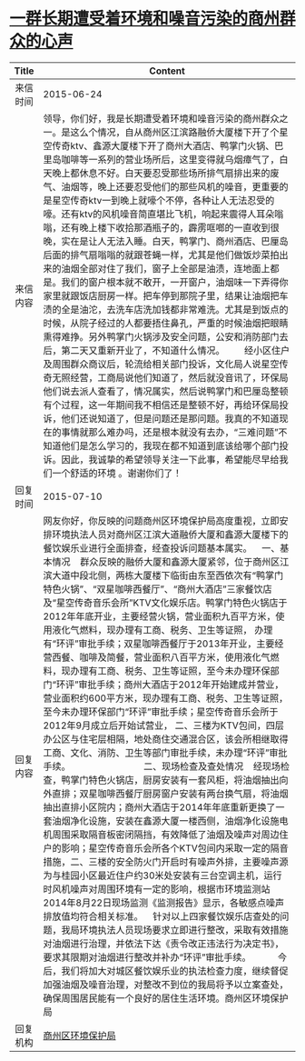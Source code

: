 # <a href="http://www.shangluo.gov.cn/zmhd/ldxxxx.jsp?urltype=leadermail.LeaderMailContentUrl&wbtreeid=1112&leadermailid=3212">一群长期遭受着环境和噪音污染的商州群众的心声</a>
|Title|Content|
|:---:|---|
|来信时间|2015-06-24|
|来信内容|领导，你们好，我是长期遭受着环境和噪音污染的商州群众之一。是这么个情况，自从商州区江滨路融侨大厦楼下开了个星空传奇ktv、鑫源大厦楼下开了商州大酒店、鸭掌门火锅、巴里岛咖啡等一系列的营业场所后，这里变得就乌烟瘴气了，白天晚上都休息不好。白天要忍受那些场所排气扇排出来的废气、油烟等，晚上还要忍受他们的那些风机的噪音，更重要的是星空传奇ktv一到晚上就嚎个不停，各种让人无法忍受的嚎。还有ktv的风机噪音简直堪比飞机，响起来震得人耳朵嗡嗡，还有晚上楼下收拾那酒瓶子的，霹雳哐啷的一直收到很晚，实在是让人无法入睡。白天，鸭掌门、商州酒店、巴厘岛后面的排气扇嗡嗡的就跟苍蝇一样，尤其是他们做饭炒菜拍出来的油烟全部对住了我们，窗子上全部是油渍，连地面上都是。我们的窗户根本就不敢开，一开窗户，油烟味一下弄得你家里就跟饭店厨房一样。把车停到那院子里，结果让油烟把车渍的全是油沱，去洗车店洗加钱都非常难洗。尤其是到饭点的时候，从院子经过的人都要捂住鼻孔，严重的时候油烟把眼睛熏得难挣。另外鸭掌门火锅涉及安全问题，公安和消防部门去后，第二天又重新开业了，不知道什么情况。        经小区住户及周围群众商议后，轮流给相关部门投诉，文化局人说星空传奇无照经营，工商局说他们知道了，然后就没音讯了，环保局他们说去派人查看了，情况属实，然后说鸭掌门和巴厘岛整顿有个过程，这一年期间我不相信还是整顿不好，再给环保局投诉，他们还说知道了，但是问题还是那问题。我真的不知道现在的事情就那么难办吗，还是根本就没有去办，“三难问题”不知道他们是怎么学习的，我现在都不知道到底该给哪个部门投诉。因此，我诚挚的希望领导关注一下此事，希望能尽早给我们一个舒适的环境 。谢谢你们了！|
|回复时间|2015-07-10|
|回复内容|网友你好，你反映的问题商州区环境保护局高度重视，立即安排环境执法人员对商州区江滨大道融侨大厦和鑫源大厦楼下的餐饮娱乐业进行全面排查，经查投诉问题基本属实。    一、基本情况    群众反映的融侨大厦和鑫源大厦紧邻，位于商州区江滨大道中段北侧，两栋大厦楼下临街由东至西依次有“鸭掌门特色火锅”、“双星咖啡西餐厅”、“商州大酒店”三家餐饮店及“星空传奇音乐会所”KTV文化娱乐店。鸭掌门特色火锅店于2012年年底开业，主要经营火锅，营业面积九百平方米，使用液化气燃料，现办理有工商、税务、卫生等证照， 办理有“环评”审批手续；双星咖啡西餐厅于2013年开业，主要经营西餐、咖啡及简餐，营业面积八百平方米，使用液化气燃料，现办理有工商、税务、卫生等证照，至今未办理环保部门“环评”审批手续；商州大酒店于2012年开始建成并营业，营业面积约600平方米，现办理有工商、税务、卫生等证照，至今未办理环保部门“环评”审批手续；星空传奇音乐会所于2012年9月成立后开始试营业， 二、三楼为KTV包间，四层办公区与住宅层相隔，地处商住交通混合区，该会所相继取得工商、文化、消防、卫生等部门审批手续，未办理“环评”审批手续。                              二、现场检查及查处情况    经现场检查，鸭掌门特色火锅店，厨房安装有一套风柜，将油烟抽出向外直排；双星咖啡西餐厅厨房窗户安装有两台换气扇，将油烟抽出直排小区院内；商州大酒店于2014年年底重新更换了一套油烟净化设施，安装在鑫源大厦一楼西侧，油烟净化设施电机周围采取隔音板密闭隔挡，有效降低了油烟及噪声对周边住户的影响；星空传奇音乐会所各个KTV包间内采取一定的隔音措施，二、三楼的安全防火门开启时有噪声外排，主要噪声源为与桂园小区最近住户约30米处安装有三台空调主机，运行时风机噪声对周围环境有一定的影响，根据市环境监测站2014年8月22日现场监测《监测报告》显示，各敏感点噪声排放值均符合相关标准。    针对以上四家餐饮娱乐店查处的问题，我局环境执法人员现场要求立即进行整改，采取有效措施对油烟进行治理，并依法下达《责令改正违法行为决定书》，要求其限期对油烟进行整改并补办“环评”审批手续。           今后，我们将加大对城区餐饮娱乐业的执法检查力度，继续督促加强油烟及噪音治理，对整改不到位的我局将予以立案查处，确保周围居民能有一个良好的居住生活环境。商州区环境保护局|
|回复机构|<a href="../../categories/agencies/商州区环境保护局.md">商州区环境保护局</a>|